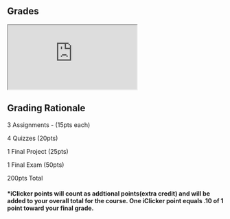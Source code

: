 ## Grades

<iframe id="custom_iframe" src="https://docs.google.com/spreadsheets/d/e/2PACX-1vQmle5xkPecNuhhQJ1PeZ_qkEKY-_URF10450hr7cO9vQGIjeya0sI1vArBKCATsElhuddCz3ShUHaY/pubhtml?gid=0&amp;single=true&amp;widget=true&amp;headers=false"></iframe>

<br />

## Grading Rationale

3 Assignments - (15pts each)

4 Quizzes (20pts)

1 Final Project (25pts)

1 Final Exam (50pts)

200pts Total

#### *iClicker points will count as addtional points(extra credit) and will be added to your overall total for the course. One iClicker point equals .10 of 1 point toward your final grade.
